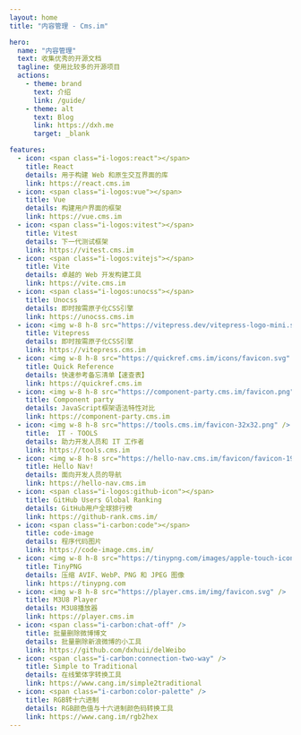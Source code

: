 ```yaml
---
layout: home
title: "内容管理 - Cms.im"

hero:
  name: "内容管理"
  text: 收集优秀的开源文档
  tagline: 使用比较多的开源项目
  actions:
    - theme: brand
      text: 介绍
      link: /guide/
    - theme: alt
      text: Blog
      link: https://dxh.me
      target: _blank

features:
  - icon: <span class="i-logos:react"></span>
    title: React
    details: 用于构建 Web 和原生交互界面的库
    link: https://react.cms.im
  - icon: <span class="i-logos:vue"></span>
    title: Vue
    details: 构建用户界面的框架
    link: https://vue.cms.im
  - icon: <span class="i-logos:vitest"></span>
    title: Vitest
    details: 下一代测试框架
    link: https://vitest.cms.im
  - icon: <span class="i-logos:vitejs"></span>
    title: Vite
    details: 卓越的 Web 开发构建工具
    link: https://vite.cms.im
  - icon: <span class="i-logos:unocss"></span>
    title: Unocss
    details: 即时按需原子化CSS引擎
    link: https://unocss.cms.im
  - icon: <img w-8 h-8 src="https://vitepress.dev/vitepress-logo-mini.svg" />
    title: Vitepress
    details: 即时按需原子化CSS引擎
    link: https://vitepress.cms.im
  - icon: <img w-8 h-8 src="https://quickref.cms.im/icons/favicon.svg" />
    title: Quick Reference
    details: 快速参考备忘清单【速查表】
    link: https://quickref.cms.im
  - icon: <img w-8 h-8 src="https://component-party.cms.im/favicon.png" />
    title: Component party
    details: JavaScript框架语法特性对比
    link: https://component-party.cms.im
  - icon: <img w-8 h-8 src="https://tools.cms.im/favicon-32x32.png" />
    title:  IT - TOOLS
    details: 助力开发人员和 IT 工作者
    link: https://tools.cms.im
  - icon: <img w-8 h-8 src="https://hello-nav.cms.im/favicon/favicon-192.png" />
    title: Hello Nav!
    details: 面向开发人员的导航
    link: https://hello-nav.cms.im
  - icon: <span class="i-logos:github-icon"></span>
    title: GitHub Users Global Ranking
    details: GitHub用户全球排行榜
    link: https://github-rank.cms.im/
  - icon: <span class="i-carbon:code"></span>
    title: code-image
    details: 程序代码图片
    link: https://code-image.cms.im/
  - icon: <img w-8 h-8 src="https://tinypng.com/images/apple-touch-icon.png" />
    title: TinyPNG
    details: 压缩 AVIF、WebP、PNG 和 JPEG 图像
    link: https://tinypng.com
  - icon: <img w-8 h-8 src="https://player.cms.im/img/favicon.svg" />
    title: M3U8 Player
    details: M3U8播放器
    link: https://player.cms.im
  - icon: <span class="i-carbon:chat-off" />
    title: 批量删除微博博文
    details: 批量删除新浪微博的小工具
    link: https://github.com/dxhuii/delWeibo
  - icon: <span class="i-carbon:connection-two-way" />
    title: Simple to Traditional
    details: 在线繁体字转换工具
    link: https://www.cang.im/simple2traditional
  - icon: <span class="i-carbon:color-palette" />
    title: RGB转十六进制
    details: RGB颜色值与十六进制颜色码转换工具
    link: https://www.cang.im/rgb2hex
---
```


